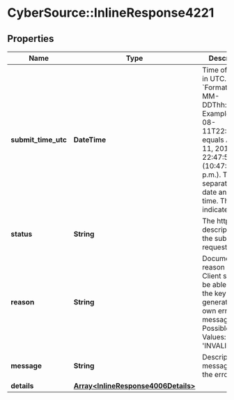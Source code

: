 # CyberSource::InlineResponse4221

## Properties
Name | Type | Description | Notes
------------ | ------------- | ------------- | -------------
**submit_time_utc** | **DateTime** | Time of request in UTC. &#x60;Format: YYYY-MM-DDThh:mm:ssZ&#x60;  Example 2016-08-11T22:47:57Z equals August 11, 2016, at 22:47:57 (10:47:57 p.m.). The T separates the date and the time. The Z indicates UTC.  | [optional] 
**status** | **String** | The http status description of the submitted request. | [optional] 
**reason** | **String** | Documented reason codes. Client should be able to use the key for generating their own error message Possible Values:   - &#39;INVALID_DATA&#39;  | [optional] 
**message** | **String** | Descriptive message for the error. | [optional] 
**details** | [**Array&lt;InlineResponse4006Details&gt;**](InlineResponse4006Details.md) |  | [optional] 


